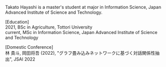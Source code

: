 
Takato Hayashi is a master's student at major in Information Science, Japan Advanced Institute of Science and Technology.

[Education]  
2021, BSc in Agriculture, Tottori University  
current, MSc in Information Science, Japan Advanced Institute of Science and Technology

[Domestic Conference]  
林 貴斗, 岡田将吾 (2022), "グラフ畳み込みネットワークに基づく対話関係性抽出", JSAI 2022
